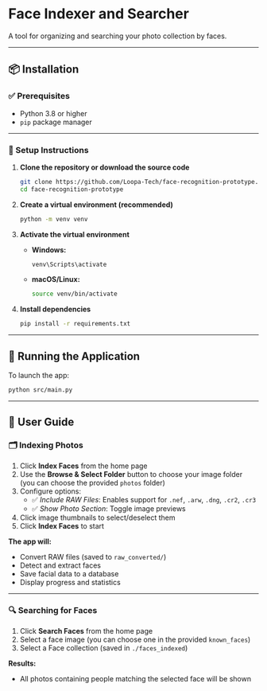 # Face Indexer and Searcher

A tool for organizing and searching your photo collection by faces.

---

## 📦 Installation

### ✅ Prerequisites
- Python 3.8 or higher
- `pip` package manager

---

### 🔧 Setup Instructions

1. **Clone the repository or download the source code**  
   ```bash
   git clone https://github.com/Loopa-Tech/face-recognition-prototype.git
   cd face-recognition-prototype
   ```

2. **Create a virtual environment (recommended)**  
   ```bash
   python -m venv venv
   ```

3. **Activate the virtual environment**

   - **Windows:**
     ```bash
     venv\Scripts\activate
     ```

   - **macOS/Linux:**
     ```bash
     source venv/bin/activate
     ```

4. **Install dependencies**
   ```bash
   pip install -r requirements.txt
   ```

---

## 🚀 Running the Application

To launch the app:
```bash
python src/main.py
```

---

## 🧭 User Guide

### 🗂 Indexing Photos

1. Click **Index Faces** from the home page  
2. Use the **Browse & Select Folder** button to choose your image folder (you can choose the provided `photos` folder)
3. Configure options:
   - ✅ *Include RAW Files*: Enables support for `.nef`, `.arw`, `.dng`, `.cr2`, `.cr3`
   - ✅ *Show Photo Section*: Toggle image previews
4. Click image thumbnails to select/deselect them  
5. Click **Index Faces** to start

**The app will:**
- Convert RAW files (saved to `raw_converted/`)
- Detect and extract faces
- Save facial data to a database
- Display progress and statistics

---

### 🔍 Searching for Faces

1. Click **Search Faces** from the home page  
2. Select a face image (you can choose one in the provided `known_faces`)
3. Select a Face collection (saved in `./faces_indexed`)

**Results:**
- All photos containing people matching the selected face will be shown
